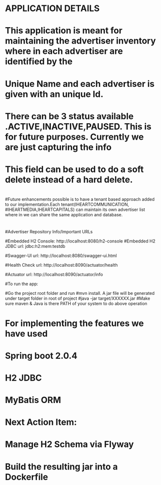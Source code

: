 
#    APPLICATION DETAILS
#				This application is meant for maintaining the advertiser inventory where in each advertiser are identified by the 
# Unique Name and each advertiser is given with an unique Id.
# There can be 3 status available .ACTIVE,INACTIVE,PAUSED. This is for future purposes. Currently we are just capturing the info
# This field can be used to do a soft delete instead of a hard delete.
#
#Future enhancements possible is to have a tenant based approach added to our implementation.Each tenant(IHEARTCOMMUNICATION,
#IHEARTMEDIA,IHEARTCAPITALS) can maintain its own advertiser list where in we can share the same application and database.
#  
#Advertiser Repository Info/Important URLs

#Embedded H2 Console: http://localhost:8080/h2-console
#Embedded H2 JDBC url: jdbc:h2:mem:testdb

#Swagger-UI url: http://localhost:8080/swagger-ui.html

#Health Check url: http://localhost:8090/actuator/health

#Actuator url: http://localhost:8090/actuator/info


#To run the app:

#Go the project root folder and run
#mvn install. A jar file will be generated under target folder in root of project
#java -jar target/XXXXXX.jar
#Make sure maven & Java is there PATH of your system to do above operation							
#
#
#			
#         For implementing the features we have used 
#				Spring boot 2.0.4
#              H2 JDBC
#              MyBatis ORM
#				                
#
#            Next Action Item:
#				Manage H2 Schema via Flyway
#				Build the resulting jar into a Dockerfile
